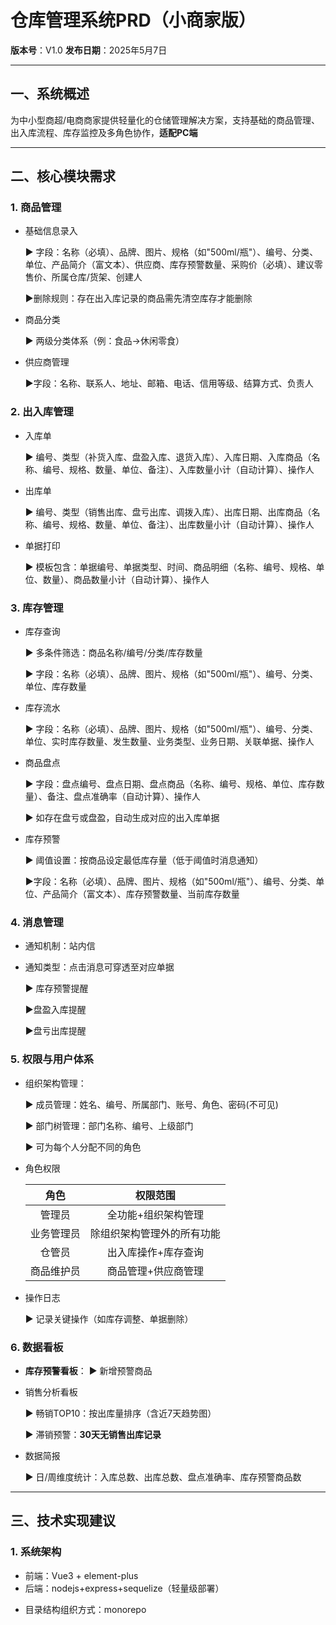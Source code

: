 # 仓库管理系统PRD（小商家版）

**版本号**：V1.0
**发布日期**：2025年5月7日

------

## 一、系统概述

为中小型商超/电商商家提供轻量化的仓储管理解决方案，支持基础的商品管理、出入库流程、库存监控及多角色协作，**适配PC端**



------

## 二、核心模块需求

### 1. 商品管理

- 基础信息录入

  ▶ 字段：名称（必填）、品牌、图片、规格（如"500ml/瓶"）、编号、分类、单位、产品简介（富文本）、供应商、库存预警数量、采购价（必填）、建议零售价、所属仓库/货架、创建人

  ▶删除规则：存在出入库记录的商品需先清空库存才能删除

- 商品分类

  ▶ 两级分类体系（例：食品→休闲零食）

* 供应商管理

  ▶字段：名称、联系人、地址、邮箱、电话、信用等级、结算方式、负责人



### 2. 出入库管理

- 入库单

  ▶ 编号、类型（补货入库、盘盈入库、退货入库）、入库日期、入库商品（名称、编号、规格、数量、单位、备注）、入库数量小计（自动计算）、操作人

- 出库单

  ▶  编号、类型（销售出库、盘亏出库、调拨入库）、出库日期、出库商品（名称、编号、规格、数量、单位、备注）、出库数量小计（自动计算）、操作人

- 单据打印

  ▶ 模板包含：单据编号、单据类型、时间、商品明细（名称、编号、规格、单位、数量）、商品数量小计（自动计算）、操作人

### 3. 库存管理

- 库存查询

  ▶ 多条件筛选：商品名称/编号/分类/库存数量

  ▶ 字段：名称（必填）、品牌、图片、规格（如"500ml/瓶"）、编号、分类、单位、库存数量

* 库存流水

  ▶ 字段：名称（必填）、品牌、图片、规格（如"500ml/瓶"）、编号、分类、单位、实时库存数量、发生数量、业务类型、业务日期、关联单据、操作人

- 商品盘点

  ▶ 字段：盘点编号、盘点日期、盘点商品（名称、编号、规格、单位、库存数量）、备注、盘点准确率（自动计算）、操作人

  ▶ 如存在盘亏或盘盈，自动生成对应的出入库单据

- 库存预警

  ▶ 阈值设置：按商品设定最低库存量（低于阈值时消息通知）

  ▶字段：名称（必填）、品牌、图片、规格（如"500ml/瓶"）、编号、分类、单位、产品简介（富文本）、库存预警数量、当前库存数量

### 4. 消息管理

* 通知机制：站内信

- 通知类型：点击消息可穿透至对应单据

  ▶ 库存预警提醒

  ▶盘盈入库提醒

  ▶盘亏出库提醒

### 5. 权限与用户体系

* 组织架构管理：

  ▶ 成员管理：姓名、编号、所属部门、账号、角色、密码(不可见)

  ▶ 部门树管理：部门名称、编号、上级部门

  ▶ 可为每个人分配不同的角色

- 角色权限

  |    角色    |          权限范围          |
  | :--------: | :------------------------: |
  |   管理员   |    全功能+组织架构管理     |
  | 业务管理员 | 除组织架构管理外的所有功能 |
  |   仓管员   |    出入库操作+库存查询     |
  | 商品维护员 |    商品管理+供应商管理     |

- 操作日志

  ▶ 记录关键操作（如库存调整、单据删除）

### 6. 数据看板

- **库存预警看板**：
  ▶ 新增预警商品

- 销售分析看板

  ▶ 畅销TOP10：按出库量排序（含近7天趋势图）

  ▶ 滞销预警：**30天无销售出库记录**

- 数据简报

  ▶ 日/周维度统计：入库总数、出库总数、盘点准确率、库存预警商品数

------

## 三、技术实现建议

### 1. 系统架构

- 前端：Vue3 + element-plus
- 后端：nodejs+express+sequelize（轻量级部署）

* 目录结构组织方式：monorepo